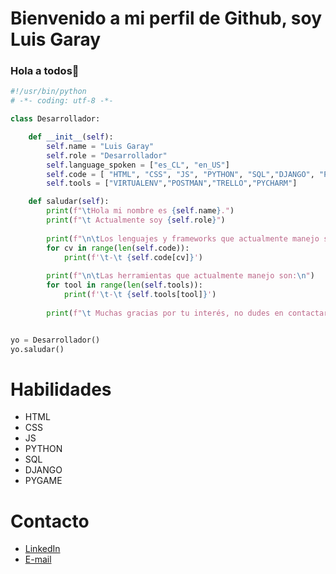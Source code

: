 # Bienvenido a mi perfil de Github, soy Luis Garay  

### Hola a todos👋

```py
#!/usr/bin/python
# -*- coding: utf-8 -*-

class Desarrollador:

    def __init__(self):
        self.name = "Luis Garay"
        self.role = "Desarrollador"
        self.language_spoken = ["es_CL", "en_US"]
        self.code = [ "HTML", "CSS", "JS", "PYTHON", "SQL","DJANGO", "PYGAME"]
        self.tools = ["VIRTUALENV","POSTMAN","TRELLO","PYCHARM"]

    def saludar(self):
        print(f"\tHola mi nombre es {self.name}.")
        print(f"\t Actualmente soy {self.role}")
        
        print(f"\n\tLos lenguajes y frameworks que actualmente manejo son:\n")
        for cv in range(len(self.code)):
            print(f'\t-\t {self.code[cv]}')
            
        print(f"\n\tLas herramientas que actualmente manejo son:\n")
        for tool in range(len(self.tools)):
            print(f'\t-\t {self.tools[tool]}')
            
        print(f"\t Muchas gracias por tu interés, no dudes en contactarme en mis RRSS")


yo = Desarrollador()
yo.saludar()

```

# Habilidades

* HTML
* CSS
* JS 
* PYTHON 
* SQL
* DJANGO
* PYGAME

# Contacto

* [LinkedIn](linkedin.com/in/luisgarayfuentes/)
* [E-mail](mailto:luis.alexander.garay@gmail.com)

